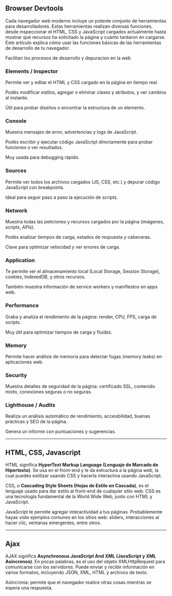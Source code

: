 ## Browser Devtools

Cada navegador web moderno incluye un potente conjunto de herramientas para desarrolladores. Estas herramientas realizan diversas funciones, desde inspeccionar el HTML, CSS y JavaScript cargados actualmente hasta mostrar qué recursos ha solicitado la página y cuánto tardaron en cargarse. Este artículo explica cómo usar las funciones básicas de las herramientas de desarrollo de tu navegador.

Facilitan los procesos de desarrollo y depuracion en la web

### Elements / Inspector

Permite ver y editar el HTML y CSS cargado en la página en tiempo real.

Podés modificar estilos, agregar o eliminar clases y atributos, y ver cambios al instante.

Útil para probar diseños o encontrar la estructura de un elemento.

### Console

Muestra mensajes de error, advertencias y logs de JavaScript.

Podés escribir y ejecutar código JavaScript directamente para probar funciones o ver resultados.

Muy usada para debugging rápido.

### Sources

Permite ver todos los archivos cargados (JS, CSS, etc.) y depurar código JavaScript con breakpoints.

Ideal para seguir paso a paso la ejecución de scripts.

### Network

Muestra todas las peticiones y recursos cargados por la página (imágenes, scripts, APIs).

Podés analizar tiempos de carga, estados de respuesta y cabeceras.

Clave para optimizar velocidad y ver errores de carga.

### Application

Te permite ver el almacenamiento local (Local Storage, Session Storage), cookies, IndexedDB, y otros recursos.

También muestra información de service workers y manifiestos en apps web.

### Performance

Graba y analiza el rendimiento de la página: render, CPU, FPS, carga de scripts.

Muy útil para optimizar tiempos de carga y fluidez.

### Memory

Permite hacer análisis de memoria para detectar fugas (memory leaks) en aplicaciones web.

### Security

Muestra detalles de seguridad de la página: certificado SSL, contenido mixto, conexiones seguras o no seguras.

### Lighthouse / Audits

Realiza un análisis automático de rendimiento, accesibilidad, buenas prácticas y SEO de la página.

Genera un informe con puntuaciones y sugerencias.

---

## HTML, CSS, Javascript

HTML significa **HyperText Markup Language (Lenguaje de Marcado de Hipertexto)**. Se usa en el front-end y le da estructura a la página web, la cual puedes estilizar usando CSS y hacerla interactiva usando JavaScript.

CSS, o **Cascading Style Sheets (Hojas de Estilo en Cascada)**, es el lenguaje usado para dar estilo al front-end de cualquier sitio web. CSS es una tecnología fundamental de la World Wide Web, junto con HTML y JavaScript.

JavaScript te permite agregar interactividad a tus páginas. Probablemente hayas visto ejemplos comunes en los sitios web: sliders, interacciones al hacer clic, ventanas emergentes, entre otros.

---

## Ajax

AJAX significa **Asynchronous JavaScript And XML (JavaScript y XML Asíncronos)**. En pocas palabras, es el uso del objeto XMLHttpRequest para comunicarse con los servidores. Puede enviar y recibir información en varios formatos, incluyendo JSON, XML, HTML y archivos de texto.

Asincronia: permite que el navegador realice otras cosas mientras se espera una respuesta.
